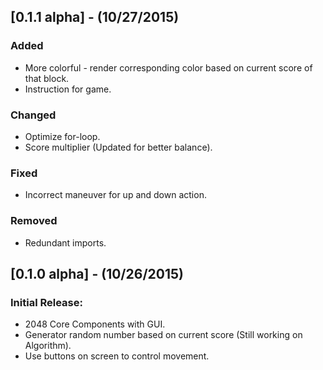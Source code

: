 [0.1.1 alpha] - (10/27/2015)
------------------
### Added
 - More colorful - render corresponding color based on current score of that block.
 - Instruction for game.

### Changed
 - Optimize for-loop.
 - Score multiplier (Updated for better balance).

### Fixed
 - Incorrect maneuver for up and down action.

### Removed
 - Redundant imports.

 

[0.1.0 alpha] - (10/26/2015)
------------------
### Initial Release:
 - 2048 Core Components with GUI.  
 - Generator random number based on current score (Still working on Algorithm).  
 - Use buttons on screen to control movement.

